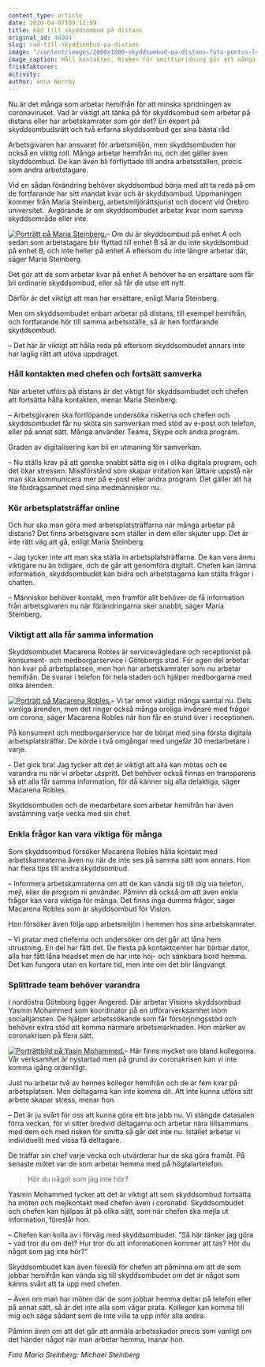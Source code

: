 ```yaml
---
content_type: article
date: 2020-04-07T09:12:59
title: Råd till skyddsombud på distans
original_id: 46004
slug: rad-till-skyddsombud-pa-distans
image: "/content/images/2000x1000-skyddsombud-pa-distans-foto-pontus-lundahl-tt.jpg"
image_caption: Håll kontakten. Risken för smittspridning gör att många skyddsombud, chefer och arbetskamrater arbetar på olika platser utan att träffas. Arbetsmiljöarbetet kan rulla på ändå, och arbetsplatsträffarna köras digitalt.
friskfaktorer:
activity:
author: Anna Norrby
---
```


Nu är det många som arbetar hemifrån för att minska spridningen av coronaviruset. Vad är viktigt att tänka på för skyddsombud som arbetar på distans eller har arbetskamrater som gör det? En expert på skyddsombudsrätt och två erfarna skyddsombud ger sina bästa råd.

Arbetsgivaren har ansvaret för arbetsmiljön, men skyddsombuden har också en viktig roll. Många arbetar hemifrån nu, och det gäller även skyddsombud. De kan även bli förflyttade till andra arbetsställen, precis som andra arbetstagare.

Vid en sådan förändring behöver skyddsombud börja med att ta reda på om de fortfarande har sitt mandat kvar och är skyddsombud. Uppmaningen kommer från Maria Steinberg, arbetsmiljörättsjurist och docent vid Örebro universitet.  Avgörande är om skyddsombudet arbetar kvar inom samma skyddsområde eller inte.

[![Porträtt på Maria Steinberg.](https://www.suntarbetsliv.se/wp-content/uploads/2020/04/200x220-maria-steinberg-foto-michael-steinberg.jpg)](https://www.suntarbetsliv.se/wp-content/uploads/2020/04/200x220-maria-steinberg-foto-michael-steinberg.jpg)– Om du är skyddsombud på enhet A och sedan som arbetstagare blir flyttad till enhet B så är du inte skyddsombud på enhet B, och inte heller på enhet A eftersom du inte längre arbetar där, säger Maria Steinberg.

Det gör att de som arbetar kvar på enhet A behöver ha en ersättare som får bli ordinarie skyddsombud, eller så får de utse ett nytt.

Därför är det viktigt att man har ersättare, enligt Maria Steinberg.

Men om skyddsombudet enbart arbetar på distans, till exempel hemifrån, och fortfarande hör till samma arbetsställe, så är hen fortfarande skyddsombud.

– Det här är viktigt att hålla reda på eftersom skyddsombudet annars inte har laglig rätt att utöva uppdraget.

### Håll kontakten med chefen och fortsätt samverka

När arbetet utförs på distans är det viktigt för skyddsombudet och chefen att fortsätta hålla kontakten, menar Maria Steinberg.

– Arbetsgivaren ska fortlöpande undersöka riskerna och chefen och skyddsombudet får nu sköta sin samverkan med stöd av e-post och telefon, eller på annat sätt. Många använder Teams, Skype och andra program.

Graden av digitalisering kan bli en utmaning för samverkan.

– Nu ställs krav på att ganska snabbt sätta sig in i olika digitala program, och det ökar stressen. Missförstånd som skapar irritation kan lättare uppstå när man ska kommunicera mer på e-post eller andra program. Det gäller att ha lite fördragsamhet med sina medmänniskor nu.

### Kör arbetsplatsträffar online

Och hur ska man göra med arbetsplatsträffarna när många arbetar på distans? Det finns arbetsgivare som ställer in dem eller skjuter upp. Det är inte rätt väg att gå, enligt Maria Steinberg.

– Jag tycker inte att man ska ställa in arbetsplatsträffarna. De kan vara ännu viktigare nu än tidigare, och de går att genomföra digitalt. Chefen kan lämna information, skyddsombudet kan bidra och arbetstagarna kan ställa frågor i chatten.

– Människor behöver kontakt, men framför allt behöver de få information från arbetsgivaren nu när förändringarna sker snabbt, säger Maria Steinberg.

### Viktigt att alla får samma information

Skyddsombudet Macarena Robles är servicevägledare och receptionist på konsument- och medborgarservice i Göteborgs stad. För egen del arbetar hon kvar på arbetsplatsen, men hon har arbetskamrater som nu arbetar hemifrån. De svarar i telefon för hela staden och hjälper medborgarna med olika ärenden.

[![Porträtt på Macarena Robles.](https://www.suntarbetsliv.se/wp-content/uploads/2020/04/200x220-macarena-robles.jpg)](https://www.suntarbetsliv.se/wp-content/uploads/2020/04/200x220-macarena-robles.jpg)– Vi tar emot väldigt många samtal nu. Dels vanliga ärenden, men det ringer också många oroliga invånare med frågor om corona, säger Macarena Robles när hon får en stund över i receptionen.

På konsument och medborgarservice har de börjat med sina första digitala arbetsplatsträffar. De körde i två omgångar med ungefär 30 medarbetare i varje.

– Det gick bra! Jag tycker att det är viktigt att alla kan mötas och se varandra nu när vi arbetar utspritt. Det behöver också finnas en transparens så att alla får samma information, för då känner sig alla delaktiga, säger Macarena Robles.

Skyddsombuden och de medarbetare som arbetar hemifrån har även avstämning varje vecka med sin chef.

### Enkla frågor kan vara viktiga för många

Som skyddsombud försöker Macarena Robles hålla kontakt med arbetskamraterna även nu när de inte ses på samma sätt som annars. Hon har flera tips till andra skyddsombud.

– Informera arbetskamraterna om att de kan vända sig till dig via telefon, mejl, eller de program ni använder. Påminn då också om att även enkla frågor kan vara viktiga för många. Det finns inga dumma frågor, säger Macarena Robles som är skyddsombud för Vision.

Hon försöker även följa upp arbetsmiljön i hemmen hos sina arbetskamrater.

– Vi pratar med cheferna och undersöker om det går att låna hem utrustning. En del har fått det. De flesta på kontaktcenter har bärbar dator, alla har fått låna headset men de har inte höj- och sänkbara bord hemma. Det kan fungera utan en kortare tid, men inte om det blir långvarigt.

### Splittrade team behöver varandra

I nordöstra Göteborg ligger Angered. Där arbetar Visions skyddsombud Yasmin Mohammed som koordinator på en utförarverksamhet inom socialtjänsten. De hjälper arbetssökande som får försörjningsstöd och behöver extra stöd att komma närmare arbetsmarknaden. Hon märker av coronakrisen på flera sätt.

[![Porträttbild på Yasin Mohammed.](https://www.suntarbetsliv.se/wp-content/uploads/2020/04/200x220-yasmin-mohammed.jpg)](https://www.suntarbetsliv.se/wp-content/uploads/2020/04/200x220-yasmin-mohammed.jpg)– Här finns mycket oro bland kollegorna. Vår verksamhet är nystartad men på grund av coronakrisen kan vi inte komma igång ordentligt.

Just nu arbetar två av hennes kollegor hemifrån och de är fem kvar på arbetsplatsen. Men deltagarna kan inte komma dit. Att inte kunna utföra sitt arbete skapar stress, menar hon.

– Det är ju svårt för oss att kunna göra ett bra jobb nu. Vi stängde datasalen förra veckan, för vi sitter bredvid deltagarna och arbetar nära tillsammans med dem och med risken för smitta så går det inte nu. Istället arbetar vi individuellt med vissa få deltagare.

De träffar sin chef varje vecka och utvärderar hur de ska göra framåt. På senaste mötet var de som arbetar hemma med på högtalartelefon.

> Hör du något som jag inte hör?

Yasmin Mohammed tycker att det är viktigt att som skyddsombud fortsätta ha möten och mejlkontakt med chefen även i coronatid. Skyddsombudet och chefen kan hjälpas åt på olika sätt, som när chefen ska mejla ut information, föreslår hon.

– Chefen kan kolla av i förväg med skyddsombudet. ”Så här tänker jag göra – vad tror du om det? Hur tror du att informationen kommer att tas? Hör du något som jag inte hör?”

Skyddsombudet kan även föreslå för chefen att påminna om att de som jobbar hemifrån kan vända sig till skyddsombudet om det är något som känns svårt att ta upp med chefen.

– Även om man har möten där de som jobbar hemma deltar på telefon eller på annat sätt, så är det inte alla som vågar prata. Kollegor kan komma till mig och säga sådant som de inte ville ta upp inför alla andra.

Påminn även om att det går att anmäla arbetsskador precis som vanligt om det händer något när man arbetar hemma, manar hon.

_Foto Maria Steinberg: Michael Steinberg_
